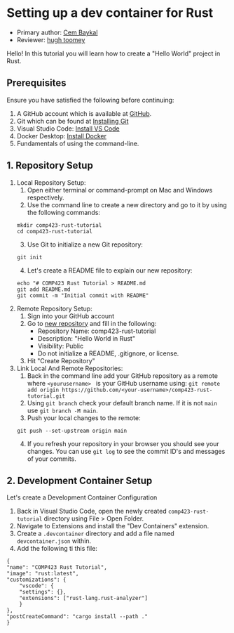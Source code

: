 # Setting up a dev container for Rust

* Primary author: [Cem Baykal](https://github.com/baykalcem)
* Reviewer: [hugh toomey](https://hughtoomey)

Hello! In this tutorial you will learn how to create a "Hello World" project in Rust.

## Prerequisites
Ensure you have satisfied the following before continuing:<br>
1. A GitHub account which is available at <a href="https://github.com">GitHub</a>.<br>
2. Git which can be found at  <a href="https://git-scm.com/book/en/v2/Getting-Started-Installing-Git">Installing Git</a> <br>
3. Visual Studio Code: <a href="https://code.visualstudio.com/">Install VS Code</a><br>
4. Docker Desktop: <a href="https://www.docker.com/products/docker-desktop/">Install Docker</a><br>
5. Fundamentals of using the command-line.

## 1. Repository Setup
1. Local Repository Setup:
    1. Open either terminal or command-prompt on Mac and Windows respectively. <br>
    2. Use the command line to create a new directory and go to it by using the following commands: <br>
    ```
    mkdir comp423-rust-tutorial
    cd comp423-rust-tutorial
    ```
    3. Use Git to initialize a new Git repository:
    ```
    git init
    ```
    4. Let's create a README file to explain our new repository:
    ```
    echo "# COMP423 Rust Tutorial > README.md
    git add README.md
    git commit -m "Initial commit with README"
    ```
2. Remote Repository Setup:
    1. Sign into your GitHub account
    2. Go to <a href="https://github.com/new">new repository</a> and fill in the following: <br>
        - Repository Name: comp423-rust-tutorial
        - Description: "Hello World in Rust"
        - Visibility: Public <br>
        - Do not initialize a README, .gitignore, or license.
    3. Hit "Create Repository"
3. Link Local And Remote Repositories:
    1. Back in the command line add your GitHub repository as a remote where ```<yourusername> ``` is your GitHub username using: 
    ```git remote add origin https://github.com/<your-username>/comp423-rust-tutorial.git```
    2. Using ```git branch``` check your default branch name. If it is not ```main``` use ```git branch -M main```.
    3. Push your local changes to the remote: 
    ```
    git push --set-upstream origin main
    ```
    4. If you refresh your repository in your browser you should see your changes. You can use ```git log``` to see the commit ID's and messages of your commits.
## 2. Development Container Setup
Let's create a Development Container Configuration
1. Back in Visual Studio Code, open the newly created ```comp423-rust-tutorial``` directory using File > Open Folder. <br>
2. Navigate to Extensions and install the "Dev Containers" extension. <br>
3. Create a ```.devcontainer``` directory and add a file named ```devcontainer.json``` within. <br>
4. Add the following ti this file: <br>
```
{
"name": "COMP423 Rust Tutorial",
"image": "rust:latest",
"customizations": {
    "vscode": {
    "settings": {},
    "extensions": ["rust-lang.rust-analyzer"]
    }
},
"postCreateCommand": "cargo install --path ."
}
```
